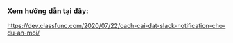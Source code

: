 ### Xem hướng dẫn tại đây:

https://dev.classfunc.com/2020/07/22/cach-cai-dat-slack-notification-cho-du-an-moi/
